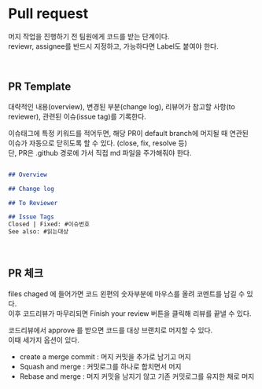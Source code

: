 # Pull request

머지 작업을 진행하기 전 팀원에게 코드를 받는 단계이다.  
reviewr, assignee를 반드시 지정하고, 가능하다면 Label도 붙여야 한다.  

<br>

## PR Template

대략적인 내용(overview), 변경된 부분(change log), 리뷰어가 참고할 사항(to reviewer), 관련된 이슈(issue tag)를 기록한다.  

이슈태그에 특정 키워드를 적어두면, 해당 PR이 default branch에 머지될 때 연관된 이슈가 자동으로 닫히도록 할 수 있다. (close, fix, resolve 등)  
단, PR은 .github 경로에 가서 직접 md 파일을 주가해줘야 한다.  
```markdown

## Overview

## Change log

## To Reviewer

## Issue Tags
Closed | Fixed: #이슈번호
See also: #읽는대상
```

<br>

## PR 체크
files chaged 에 들어가면 코드 왼편의 숫자부분에 마우스를 올려 코멘트를 남길 수 있다.  
이후 코드리뷰가 마무리되면 Finish your review 버튼을 클릭해 리뷰를 끝낼 수 있다.  

코드리뷰에서 approve 를 받으면 코드를 대상 브랜치로 머지할 수 있다.  
이때 세가지 옵션이 있다.  
- create a merge commit : 머지 커밋을 추가로 남기고 머지
- Squash and merge : 커밋로그를 하나로 합치면서 머지
- Rebase and merge : 머지 커밋을 남지기 않고 기존 커밋로그를 유지한 채로 머지  





